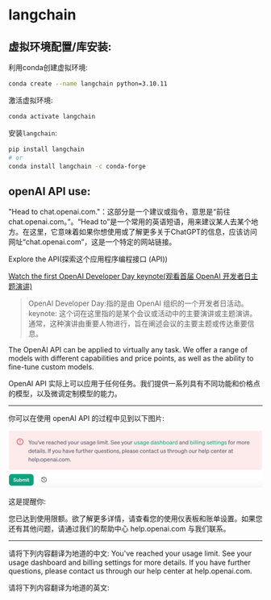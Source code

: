 # langchain

## 虚拟环境配置/库安装: 

利用conda创建虚拟环境:<br>

```bash
conda create --name langchain python=3.10.11
```

激活虚拟环境:<br>

```bash
conda activate langchain
```

安装`langchain`:<br>

```bash
pip install langchain
# or
conda install langchain -c conda-forge
```


## openAI API use:

"Head to chat.openai.com."：这部分是一个建议或指令，意思是“前往 chat.openai.com。”。“Head to”是一个常用的英语短语，用来建议某人去某个地方。在这里，它意味着如果你想使用或了解更多关于ChatGPT的信息，应该访问网址“chat.openai.com”，这是一个特定的网站链接。<br>

Explore the API(探索这个应用程序编程接口 (API))<br>

[Watch the first OpenAI Developer Day keynote(观看首届 OpenAI 开发者日主题演讲)](https://youtu.be/U9mJuUkhUzk)

> OpenAI Developer Day:指的是由 OpenAI 组织的一个开发者日活动。
> keynote: 这个词在这里指的是某个会议或活动中的主要演讲或主题演讲。通常，这种演讲由重要人物进行，旨在阐述会议的主要主题或传达重要信息。

The OpenAI API can be applied to virtually any task. We offer a range of models with different capabilities and price points, as well as the ability to fine-tune custom models.

OpenAI API 实际上可以应用于任何任务。我们提供一系列具有不同功能和价格点的模型，以及微调定制模型的能力。



----

你可以在使用 openAI API 的过程中见到以下图片:

![](./materials/uasge_limit.jpg)

这是提醒你:

您已达到使用限额。欲了解更多详情，请查看您的使用仪表板和账单设置。如果您还有其他问题，请通过我们的帮助中心 help.openai.com 与我们联系。

----

请将下列内容翻译为地道的中文:
You've reached your usage limit. See your usage dashboard and billing settings for more details. If you have further questions, please contact us through our help center at help.openai.com.

请将下列内容翻译为地道的英文:

